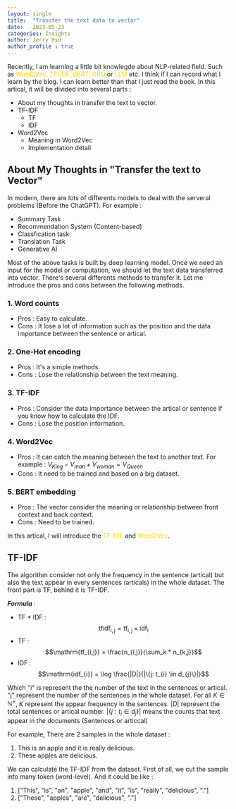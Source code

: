 ```yaml
---
layout: single
title:  "Transfer the text data to vector"
date:   2023-05-23
categories: Insights
author: Jerry Hsu
author_profile : true
---
```


Recently, I am learning a little bit knowlegde about NLP-related field. Such as <span style="color:Gold">Word2Vec, TF-IDF, BERT, GRU</span> or <span style="color:Gold">LLM</span> etc. I think if I can record what I learn by the blog. I can learn better than that I just read the book. In this artical, it will be divided into several parts :

* About my thoughts in transfer the text to vector.
* TF-IDF
  * TF
  * IDF
* Word2Vec
  * Meaning in Word2Vec
  * Implementation detail 


## About My Thoughts in "Transfer the text to Vector"

In modern, there are lots of differents models to deal with the serveral problems (Before the ChatGPT). For example : 

* Summary Task
* Recommendation System (Content-based)
* Classfication task
* Translation Task
* Generative AI

Most of the above tasks is built by deep learning model. Once we need an input for the model or computation, we should let the text data transferred into vector. There's several differents methods to transfer it. Let me introduce the pros and cons between the following methods.

### 1. Word counts
* Pros : Easy to calculate.
* Cons : It lose a lot of information such as the position and the data importance between the sentence or artical.

### 2. One-Hot encoding
* Pros : It's a simple methods.
* Cons : Lose the relationship between the text meaning.

### 3. TF-IDF
* Pros : Consider the data importance between the artical or sentence if you know how to calculate the IDF.
* Cons : Lose the position information.

### 4. Word2Vec
* Pros : It can catch the meaning between the text to another text. For example : $V_{King} - V_{man} + V_{woman} = V_{Queen}$
* Cons : It need to be trained and based on a big dataset.

### 5. BERT embedding
* Pros : The vector consider the meaning or relationship between front context and back context.
* Cons : Need to be trained.

In this artical, I will introduce the <span style="color:Gold">TF-IDF</span> and <span style="color:Gold">Word2Vec</span>.

## TF-IDF

The algorithm consider not only the frequency in the sentence (artical) but also the text appear in every sentences (articals) in the whole dataset. The front part is TF, behind it is TF-IDF.

***Formula*** :
* TF * IDF : $$\mathrm{tf{}idf_{i,j}} = \mathrm{tf_{i,j}} \times  \mathrm{idf_{i}}$$
* TF : $$\mathrm{tf_{i,j}} = \frac{n_{i,j}}{\sum_k * n_{k,j}}$$
* IDF : $$\mathrm{idf_{i}} =  \log \frac{|D|}{|\{j: t_{i} \in d_{j}\}|}$$

Which "i" is represent the the number of the text in the sentences or artical. "j" represent the number of the sentences in the whole dataset. For all $K \in \mathbb{N^+}$, $K$ represent the appear frequency in the sentences. $|D|$ represent the total sentences or artical number. $|\{j: t_{i} \in d_{j}\}|$ means the counts that text appear in the documents (Sentences or articcal)

For example, There are 2 samples in the whole dataset :
1. This is an apple and it is really delicious.
2. These apples are delicious.

We can calculate the TF-IDF from the dataset. First of all, we cut the sample into many token (word-level). And it could be like :

1. ["This", "is", "an", "apple", "and", "it", "is", "really", "delicious", "."]
2. ["These", "apples", "are", "delicious", "."]


